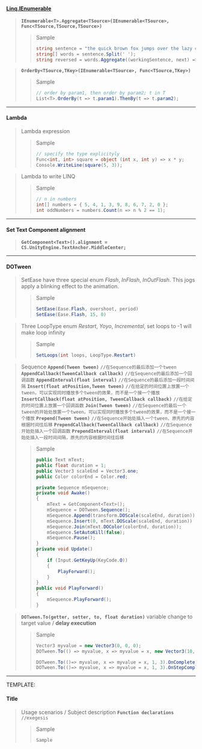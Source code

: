 #### [Linq.IEnumerable](https://learn.microsoft.com/zh-cn/dotnet/api/system.linq.enumerable?view=net-8.0)
> **`IEnumerable<T>.Aggregate<TSource>(IEnumerable<TSource>, Func<TSource,TSource,TSource>)`**
>> Sample
>> ```cs
>> string sentence = "the quick brown fox jumps over the lazy dog";
>> string[] words = sentence.Split(' ');
>> string reversed = words.Aggregate((workingSentence, next) => next + " " + workingSentence);
>> ```

> **`OrderBy<TSource,TKey>(IEnumerable<TSource>, Func<TSource,TKey>)`**
>> Sample
>> ```cs
>> // order by param1, then order by param2; t in T
>> List<T>.OrderBy(t => t.param1).ThenBy(t => t.param2);
>> ```

---

#### Lambda
> Lambda expression
>> Sample
>> ```cs
>> // specify the type explicityly
>> Func<int, int> square = object (int x, int y) => x * y;
>> Console.WriteLine(square(5, 3));
>> ```

> Lambda to write LINQ
>> Sample
>> ```CS
>> // n in numbers
>> int[] numbers = { 5, 4, 1, 3, 9, 8, 6, 7, 2, 0 };
>> int oddNumbers = numbers.Count(n => n % 2 == 1);
>> ```

---

#### Set Text Component alignment
> **`GetComponent<Text>().alignment = CS.UnityEngine.TextAnchor.MiddleCenter;`**

---

#### DOTween
> SetEase have three special enum *Flash*, *InFlash*, *InOutFlash*. This jogs apply a blinking effect to the animation.
>> Sample 
>> ```CS
>> SetEase(Ease.Flash, overshoot, period)
>> SetEase(Ease.Flash, 15, 0)
>> ```

> Three LoopType enum *Restart*, *Yoyo*, *Incremental*, set loops to -1 will make loop infinity 
>> Sample 
>> ```CS
>> SetLoops(int loops, LoopType.Restart)
>> ```

> Sequence
> **`Append(Tween tween)`** `//在Sequence的最后添加一个tween`
> **`AppendCallback(TweenCallback callback)`** `//在Sequence的最后添加一个回调函数`
> **`AppendInterval(float interval)`** `//在Sequence的最后添加一段时间间隔`
> **`Insert(float atPosition,Tween tween)`** `//在给定的时间位置上放置一个tween，可以实现同时播放多个tween的效果，而不是一个接一个播放`
> **`InsertCallback(float atPosition, TweenCallback callback)`** `//在给定的时间位置上放置一个回调函数`
> **`Join(Tween tween)`** `//在Sequence的最后一个tween的开始处放置一个tween。可以实现同时播放多个tween的效果，而不是一个接一个播放`
> **`Prepend(Tween tween)`** `//在Sequence开始处插入一个tween，原先的内容根据时间往后移`
> **`PrependCallback(TweenCallback callback)`** `//在Sequence开始处插入一个回调函数`
> **`PrependInterval(float interval)`** `//在Sequence开始处插入一段时间间隔，原先的内容根据时间往后移`
>> Sample
>> ```CS
>> public Text mText;
>> public float duration = 1;
>> public Vector3 scaleEnd = Vector3.one;
>> public Color colorEnd = Color.red;
>> 
>> private Sequence mSequence;
>> private void Awake()
>> {
>>     mText = GetComponent<Text>();
>>     mSequence = DOTween.Sequence();
>>     mSequence.Append(transform.DOScale(scaleEnd, duration));
>>     mSequence.Insert(0, mText.DOScale(scaleEnd, duration))
>>     mSequence.Join(mText.DOColor(colorEnd, duration));
>>     mSequence.SetAutoKill(false);
>>     mSequence.Pause();
>> }
>> private void Update()
>> {
>>     if (Input.GetKeyUp(KeyCode.O))
>>     {
>>         PlayForward();
>>     }
>> }
>> public void PlayForward()
>> {
>>     mSequence.PlayForward();
>> }
>> ```

> **`DOTween.To(getter, setter, to, float duration)`**
> variable change to target value / **delay execution**
>> Sample
>> ```CS
>> Vector3 myvalue = new Vector3(0, 0, 0);
>> DOTween.To(() => myvalue, x => myvalue = x, new Vector3(10, 10, 10), 2);
>> 
>> DOTween.To(()=> myvalue, x => myvalue = x, 1, 3).OnComplete(() => "execution");
>> DOTween.To(()=> myvalue, x => myvalue = x, 1, 3).OnStepComplete(() => "execution"); // executed every three seconds
>> ```

---

TEMPLATE:
<span></span>

#### Title
> Usage scenarios / Subject description
> **` Function declarations `** `//exegesis`
>> Sample
>> ```CS
>> Sample
>> ```  